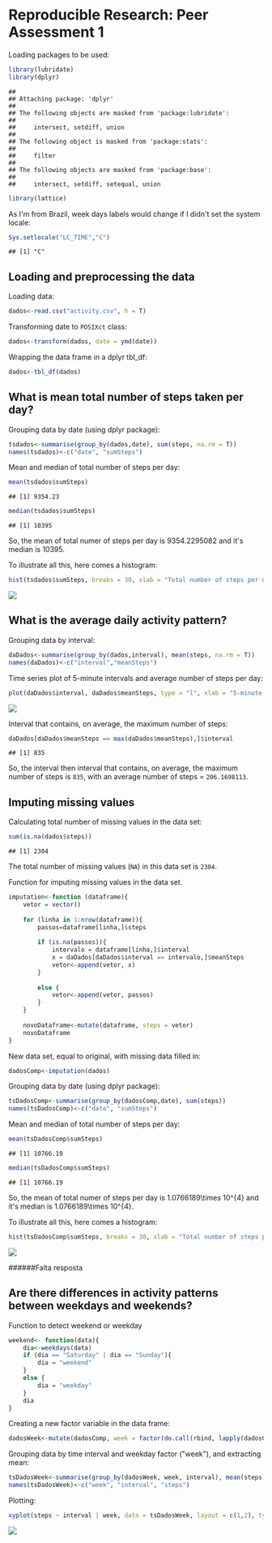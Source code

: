 # Reproducible Research: Peer Assessment 1

Loading packages to be used:

```r
library(lubridate)
library(dplyr)
```

```
## 
## Attaching package: 'dplyr'
## 
## The following objects are masked from 'package:lubridate':
## 
##     intersect, setdiff, union
## 
## The following object is masked from 'package:stats':
## 
##     filter
## 
## The following objects are masked from 'package:base':
## 
##     intersect, setdiff, setequal, union
```

```r
library(lattice)
```

As I'm from Brazil, week days labels would change if I didn't set the system locale:

```r
Sys.setlocale("LC_TIME","C") 
```

```
## [1] "C"
```


## Loading and preprocessing the data
Loading data:

```r
dados<-read.csv("activity.csv", h = T)
```

Transforming date to `POSIXct` class:

```r
dados<-transform(dados, date = ymd(date))
```

Wrapping the data frame in a dplyr tbl_df:

```r
dados<-tbl_df(dados)
```


## What is mean total number of steps taken per day?
Grouping data by date (using dplyr package):

```r
tsdados<-summarise(group_by(dados,date), sum(steps, na.rm = T))
names(tsdados)<-c("date", "sumSteps")
```

Mean and median of total number of steps per day:

```r
mean(tsdados$sumSteps)
```

```
## [1] 9354.23
```

```r
median(tsdados$sumSteps)
```

```
## [1] 10395
```

So, the mean of total numer of steps per day is 9354.2295082 and it's median is 10395.

To illustrate all this, here comes a histogram:

```r
hist(tsdados$sumSteps, breaks = 30, xlab = "Total number of steps per day", main = NULL)
```

![](./PA1_template_files/figure-html/unnamed-chunk-8-1.png) 


## What is the average daily activity pattern?

Grouping data by interval:

```r
daDados<-summarise(group_by(dados,interval), mean(steps, na.rm = T))
names(daDados)<-c("interval","meanSteps")
```

Time series plot of 5-minute intervals and average number of steps per day:

```r
plot(daDados$interval, daDados$meanSteps, type = "l", xlab = "5-minute intervals", ylab = "Average number of steps")
```

![](./PA1_template_files/figure-html/unnamed-chunk-10-1.png) 


Interval that contains, on average, the maximum number of steps:


```r
daDados[daDados$meanSteps == max(daDados$meanSteps),]$interval
```

```
## [1] 835
```



So, the interval then interval that contains, on average, the maximum number of steps is ``835``, with an average number of steps = ``206.1698113``.

## Imputing missing values
Calculating total number of missing values in the data set:


```r
sum(is.na(dados$steps))
```

```
## [1] 2304
```

The total number of missing values (``NA``) in this data set is ``2304``.


Function for imputing missing values in the data set.

```r
imputation<-function (dataframe){
    vetor = vector()
    
    for (linha in 1:nrow(dataframe)){
        passos=dataframe[linha,]$steps
            
        if (is.na(passos)){
            intervalo = dataframe[linha,]$interval
            x = daDados[daDados$interval == intervalo,]$meanSteps
            vetor<-append(vetor, x)
        }
        
        else {
            vetor<-append(vetor, passos)
        }
    }
    
    novoDataframe<-mutate(dataframe, steps = vetor)
    novoDataframe    
}
```


New data set, equal to original, with missing data filled in:

```r
dadosComp<-imputation(dados)
```



Grouping data by date (using dplyr package):

```r
tsDadosComp<-summarise(group_by(dadosComp,date), sum(steps))
names(tsDadosComp)<-c("date", "sumSteps")
```


Mean and median of total number of steps per day:

```r
mean(tsDadosComp$sumSteps)
```

```
## [1] 10766.19
```

```r
median(tsDadosComp$sumSteps)
```

```
## [1] 10766.19
```

So, the mean of total numer of steps per day is 1.0766189\times 10^{4} and it's median is 1.0766189\times 10^{4}.

To illustrate all this, here comes a histogram:

```r
hist(tsDadosComp$sumSteps, breaks = 30, xlab = "Total number of steps per day", main = NULL)
```

![](./PA1_template_files/figure-html/unnamed-chunk-17-1.png) 

######Falta resposta




## Are there differences in activity patterns between weekdays and weekends?


Function to detect weekend or weekday

```r
weekend<- function(data){
    dia<-weekdays(data)
    if (dia == "Saturday" | dia == "Sunday"){
        dia = "weekend"
    }
    else {
        dia = "weekday"
    }
    dia
}
```

Creating a new factor variable in the data frame:

```r
dadosWeek<-mutate(dadosComp, week = factor(do.call(rbind, lapply(dadosComp$date, weekend))))
```

Grouping data by time interval and weekday factor ("week"), and extracting mean:

```r
tsDadosWeek<-summarise(group_by(dadosWeek, week, interval), mean(steps))
names(tsDadosWeek)<-c("week", "interval", "steps")
```

Plotting:

```r
xyplot(steps ~ interval | week, data = tsDadosWeek, layout = c(1,2), type = "l", xlab = "Interval", ylab = "Number of steps")
```

![](./PA1_template_files/figure-html/unnamed-chunk-21-1.png) 


